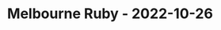 ---
layout: post
title: Melbourne Ruby - 2022-10-26
datetime: 2022-10-26 18:00:00.000000000 -04:00
url: https://www.meetup.com/Ruby-On-Rails-Oceania-Melbourne/events/268079414/
---